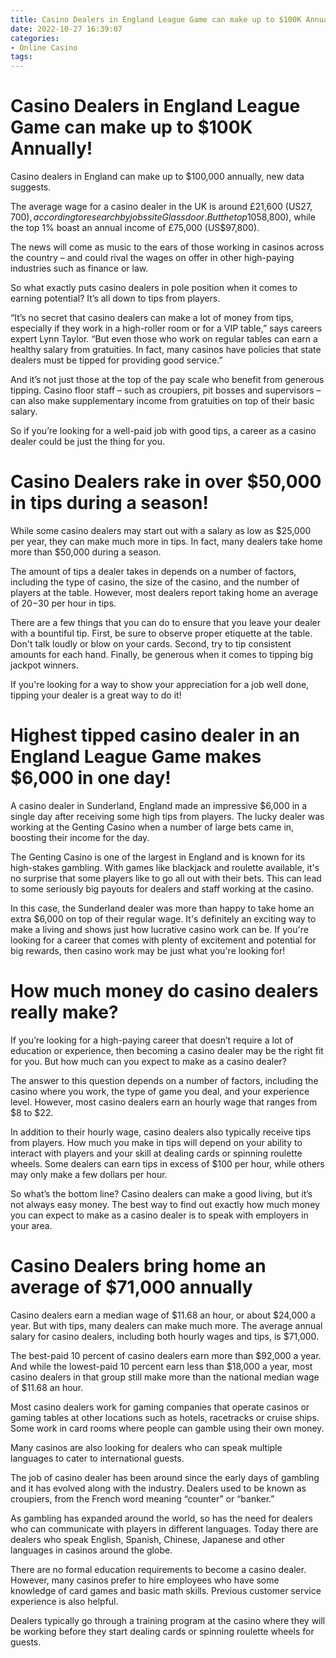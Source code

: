 ```yaml
---
title: Casino Dealers in England League Game can make up to $100K Annually!
date: 2022-10-27 16:39:07
categories:
- Online Casino
tags:
---
```



#  Casino Dealers in England League Game can make up to $100K Annually!

Casino dealers in England can make up to $100,000 annually, new data suggests.

The average wage for a casino dealer in the UK is around £21,600 (US$27,700), according to research by jobs site Glassdoor. But the top 10% of earners take home an average salary of £45,000 (US$58,800), while the top 1% boast an annual income of £75,000 (US$97,800).

The news will come as music to the ears of those working in casinos across the country – and could rival the wages on offer in other high-paying industries such as finance or law.

So what exactly puts casino dealers in pole position when it comes to earning potential? It’s all down to tips from players.

“It’s no secret that casino dealers can make a lot of money from tips, especially if they work in a high-roller room or for a VIP table,” says careers expert Lynn Taylor. “But even those who work on regular tables can earn a healthy salary from gratuities. In fact, many casinos have policies that state dealers must be tipped for providing good service.”

And it’s not just those at the top of the pay scale who benefit from generous tipping. Casino floor staff – such as croupiers, pit bosses and supervisors – can also make supplementary income from gratuities on top of their basic salary.

So if you’re looking for a well-paid job with good tips, a career as a casino dealer could be just the thing for you.

#  Casino Dealers rake in over $50,000 in tips during a season!

While some casino dealers may start out with a salary as low as $25,000 per year, they can make much more in tips. In fact, many dealers take home more than $50,000 during a season.

The amount of tips a dealer takes in depends on a number of factors, including the type of casino, the size of the casino, and the number of players at the table. However, most dealers report taking home an average of $20-$30 per hour in tips.

There are a few things that you can do to ensure that you leave your dealer with a bountiful tip. First, be sure to observe proper etiquette at the table. Don't talk loudly or blow on your cards. Second, try to tip consistent amounts for each hand. Finally, be generous when it comes to tipping big jackpot winners.

If you're looking for a way to show your appreciation for a job well done, tipping your dealer is a great way to do it!

#  Highest tipped casino dealer in an England League Game makes $6,000 in one day!

A casino dealer in Sunderland, England made an impressive $6,000 in a single day after receiving some high tips from players. The lucky dealer was working at the Genting Casino when a number of large bets came in, boosting their income for the day.

The Genting Casino is one of the largest in England and is known for its high-stakes gambling. With games like blackjack and roulette available, it's no surprise that some players like to go all out with their bets. This can lead to some seriously big payouts for dealers and staff working at the casino.

In this case, the Sunderland dealer was more than happy to take home an extra $6,000 on top of their regular wage. It's definitely an exciting way to make a living and shows just how lucrative casino work can be. If you're looking for a career that comes with plenty of excitement and potential for big rewards, then casino work may be just what you're looking for!

#  How much money do casino dealers really make? 

If you’re looking for a high-paying career that doesn’t require a lot of education or experience, then becoming a casino dealer may be the right fit for you. But how much can you expect to make as a casino dealer?

The answer to this question depends on a number of factors, including the casino where you work, the type of game you deal, and your experience level. However, most casino dealers earn an hourly wage that ranges from $8 to $22.

In addition to their hourly wage, casino dealers also typically receive tips from players. How much you make in tips will depend on your ability to interact with players and your skill at dealing cards or spinning roulette wheels. Some dealers can earn tips in excess of $100 per hour, while others may only make a few dollars per hour.

So what’s the bottom line? Casino dealers can make a good living, but it’s not always easy money. The best way to find out exactly how much money you can expect to make as a casino dealer is to speak with employers in your area.

#  Casino Dealers bring home an average of $71,000 annually

Casino dealers earn a median wage of $11.68 an hour, or about $24,000 a year. But with tips, many dealers can make much more. The average annual salary for casino dealers, including both hourly wages and tips, is $71,000.

The best-paid 10 percent of casino dealers earn more than $92,000 a year. And while the lowest-paid 10 percent earn less than $18,000 a year, most casino dealers in that group still make more than the national median wage of $11.68 an hour.

Most casino dealers work for gaming companies that operate casinos or gaming tables at other locations such as hotels, racetracks or cruise ships. Some work in card rooms where people can gamble using their own money.

Many casinos are also looking for dealers who can speak multiple languages to cater to international guests.

The job of casino dealer has been around since the early days of gambling and it has evolved along with the industry. Dealers used to be known as croupiers, from the French word meaning “counter” or “banker.” 

As gambling has expanded around the world, so has the need for dealers who can communicate with players in different languages. Today there are dealers who speak English, Spanish, Chinese, Japanese and other languages in casinos around the globe.

There are no formal education requirements to become a casino dealer. However, many casinos prefer to hire employees who have some knowledge of card games and basic math skills. Previous customer service experience is also helpful. 

Dealers typically go through a training program at the casino where they will be working before they start dealing cards or spinning roulette wheels for guests.